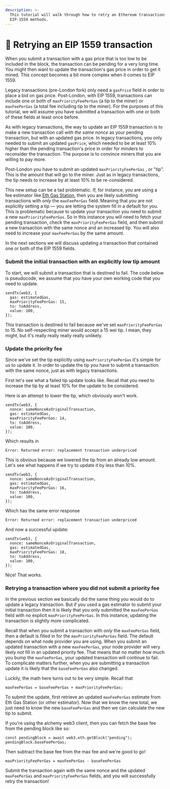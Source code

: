 ```yaml
---
description: >-
  This tutorial will walk through how to retry an Ethereum transactions using
  EIP-1559 methods.
---
```


# 🔄 Retrying an EIP 1559 transaction

When you submit a transaction with a gas price that is too low to be included in the block, the transaction can be pending for a very long time. You might then want to update the transaction's gas price in order to get it mined. This concept becomes a bit more complex when it comes to EIP 1559.

Legacy transactions \(pre-London fork\) only need a `gasPrice` field in order to place a bid on gas price. Post-London, with EIP 1559, transactions can include one or both of `maxPriorityFeePerGas` \(a tip to the miner\) or `maxFeePerGas` \(a total fee including tip to the miner\). For the purposes of this tutorial, we will assume you have submitted a transaction with one or both of these fields at least once before.

As with legacy transactions, the way to update an EIP 1559 transaction is to make a new transaction call _with the same nonce_ as your pending transaction, but with an updated gas price. In legacy transactions, you only needed to submit an updated `gasPrice`, which needed to be at least 10% higher than the pending transaction's price in order for minders to reconsider the transaction. The purpose is to convince miners that you are willing to pay more.

Post-London you have to submit an updated `maxPriorityFeePerGas` , or "tip". This is the amount that will go to the miner. Just as in legacy transactions, the tip needs to increase by at least 10% to be re-considered.

This new setup can be a tad problematic. If, for instance, you are using a fee estimator like [Eth Gas Station](https://ethgasstation.info/), then you are likely submitting transactions with _only_ the `maxFeePerGas` field. Meaning that you are not explicitly setting a tip — you are letting the system fill in a default for you. This is problematic because to update your transaction you need to submit a new `maxPriorityFeePerGas`. So in this instance you will need to fetch your pending transaction, check the `maxPriorityFeePerGas` field, and then submit a new transaction with the same nonce and an increased tip. You will also need to increase your `maxFeePerGas` by the same amount.

In the next sections we will discuss updating a transaction that contained one or both of the EIP 1559 fields.

### Submit the initial transaction with an explicitly low tip amount <a id="submit-the-initial-transaction-with-an-explicitly-low-tip-amount"></a>

To start, we will submit a transaction that is destined to fail. The code below is pseudocode, we assume that you have your own working code that you need to update.

```text
sendTx(web3, {
  gas: estimatedGas,
  maxPriorityFeePerGas: 15,
  to: toAddress,
  value: 100,
});
```

This transaction is destined to fail because we've set `maxPriorityFeePerGas` to 15. No self-respecting miner would accept a 15 wei tip. I mean, they might, but it's really really really really unlikely.

### Update the priority fee <a id="update-the-priority-fee"></a>

Since we've set the tip explicitly using `maxPriorityFeePerGas` it's simple for us to update it. In order to update the tip you have to submit a transaction with the same nonce, just as with legacy transactions.

First let's see what a failed tip update looks like. Recall that you need to increase the tip by at least 10% for the update to be considered.

Here is an attempt to _lower_ the tip, which obviously won't work.

```text
sendTx(web3, {
  nonce: sameNonceAsOriginalTransaction,
  gas: estimatedGas,
  maxPriorityFeePerGas: 14,
  to: toAddress,
  value: 100,
});
```

Which results in

```text
Error: Returned error: replacement transaction underpriced
```

This is obvious because we lowered the tip from an already low amount. Let's see what happens if we try to update it by less than 10%.

```text
sendTx(web3, {
  nonce: sameNonceAsOriginalTransaction,
  gas: estimatedGas,
  maxPriorityFeePerGas: 16,
  to: toAddress,
  value: 100,
});
```

Which has the same error response

```text
Error: Returned error: replacement transaction underpriced
```

And now a successful update:

```text
sendTx(web3, {
  nonce: sameNonceAsOriginalTransaction,
  gas: estimatedGas,
  maxPriorityFeePerGas: 18,
  to: toAddress,
  value: 100,
});
```

Nice! That works.

### Retrying a transaction where you did not submit a priority fee <a id="retrying-a-transaction-where-you-did-not-submit-a-priority-fee"></a>

In the previous section we basically did the same thing you would do to update a legacy transaction. But if you used a gas estimator to submit your initial transaction then it is likely that you only submitted the `maxFeePerGas` field with no explicit `maxPriorityFeePerGas`. In this instance, updating the transaction is slightly more complicated.

Recall that when you submit a transaction with _only_ the `maxFeePerGas` field, then a default is filled in for the `maxPriorityFeePerGas` field. The default depends on what node provider you are using. When you submit an updated transaction with a new `maxFeePerGas`, your node provider will very likely _not_ fill in an updated priority fee. That means that no matter how much you bump the `maxFeePerGas`, your updated transaction will continue to fail. To complicate matters further, when you are submitting a transaction update it is likely that the `baseFeePerGas` also changed.

Luckily, the math here turns out to be very simple. Recall that

```text
maxFeePerGas = baseFeePerGas + maxPriorityFeePerGas;
```

To submit the update, first retrieve an updated `maxFeePerGas` estimate from Eth Gas Station \(or other estimator\). Now that we know the new total, we just need to know the new `baseFeePerGas` and then we can calculate the new tip to submit.

If you're using the alchemy web3 client, then you can fetch the base fee from the pending block like so:

```text
const pendingBlock = await web3.eth.getBlock("pending");
pendingBlock.baseFeePerGas;
```

Then subtract the base fee from the max fee and we're good to go!

```text
maxPriorityFeePerGas = maxFeePerGas - baseFeePerGas
```

Submit the transaction again with the same nonce and the updated `maxFeePerGas` and `maxPriorityFeePerGas` fields, and you will successfully retry the transaction!

